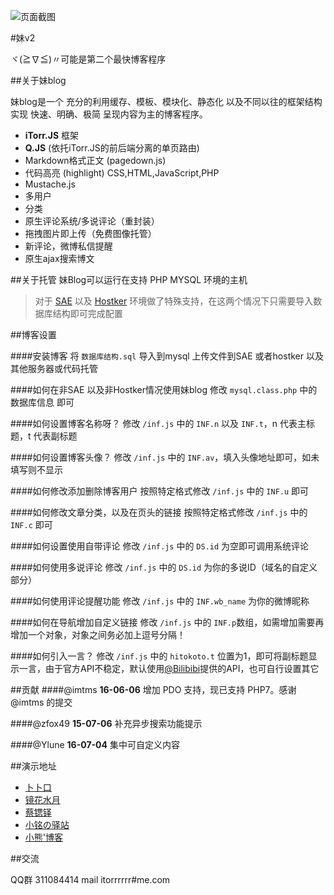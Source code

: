 
![页面截图](http://ww4.sinaimg.cn/large/a15b4afegw1enswvuws5eg20fo0b1jrd.gif)

#妹v2

ヾ(≧∇≦)〃可能是第二个最快博客程序

##关于妹blog

妹blog是一个 充分的利用缓存、模板、模块化、静态化 以及不同以往的框架结构 实现 快速、明确、极简 呈现内容为主的博客程序。


- **iTorr.JS** 框架
- **Q.JS** (依托iTorr.JS的前后端分离的单页路由)
- Markdown格式正文 (pagedown.js)
- 代码高亮 (highlight) CSS,HTML,JavaScript,PHP
- Mustache.js
- 多用户
- 分类
- 原生评论系统/多说评论（重封装）
- 拖拽图片即上传（免费图像托管）
- 新评论，微博私信提醒
- 原生ajax搜索博文


##关于托管
妹Blog可以运行在支持 PHP MYSQL 环境的主机

>对于 [SAE](http://sae.sina.com.cn/) 以及 [Hostker](http://www.hostker.com/) 环境做了特殊支持，在这两个情况下只需要导入数据库结构即可完成配置


##博客设置

####安装博客
将 `数据库结构.sql` 导入到mysql
上传文件到SAE 或者hostker 以及其他服务器或代码托管

####如何在非SAE 以及非Hostker情况使用妹blog
修改 `mysql.class.php` 中的数据库信息 即可

####如何设置博客名称呀？
修改 `/inf.js` 中的 `INF.n` 以及 `INF.t`，n 代表主标题，t 代表副标题

####如何设置博客头像？
修改 `/inf.js` 中的 `INF.av`，填入头像地址即可，如未填写则不显示

####如何修改添加删除博客用户
按照特定格式修改 `/inf.js` 中的 `INF.u` 即可

####如何修改文章分类，以及在页头的链接
按照特定格式修改 `/inf.js` 中的 `INF.c` 即可

####如何设置使用自带评论
修改 `/inf.js` 中的 `DS.id` 为空即可调用系统评论

####如何使用多说评论
修改 `/inf.js` 中的 `DS.id` 为你的多说ID（域名的自定义部分）

####如何使用评论提醒功能
修改 `/inf.js` 中的 `INF.wb_name` 为你的微博昵称

####如何在导航增加自定义链接
修改 `/inf.js` 中的 `INF.p`数组，如需增加需要再增加一个对象，对象之间务必加上逗号分隔！

####如何引入一言？
修改 `/inf.js` 中的 `hitokoto.t` 位置为1，即可将副标题显示一言，由于官方API不稳定，默认使用[@Bilibibi](http://bilibibi.me/)提供的API，也可自行设置其它

##贡献
####@imtms **16-06-06**
增加 PDO 支持，现已支持 PHP7。感谢@imtms 的提交

####@zfox49 **15-07-06**
补充异步搜索功能提示

####@Ylune **16-07-04**
集中可自定义内容

##演示地址

- [卜卜口](http://mouto.org)
- [镜花水月](https://49.gs)
- [蔡锶铎](http://caisiduo.xyz)
- [小铭の驿站](http://ming-app.smartgslb.com)
- [小熊'博客](http://kloli.tk)


##交流

QQ群 311084414
mail itorrrrrr#me.com

